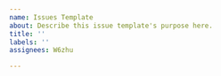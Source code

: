 ```yaml
---
name: Issues Template
about: Describe this issue template's purpose here.
title: ''
labels: ''
assignees: W6zhu

---
```



